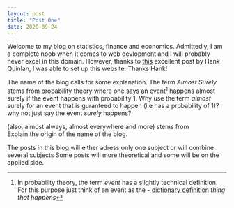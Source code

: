 ```yaml
---
layout: post
title: "Post One"
date: 2020-09-24
---
```


Welcome to my blog on statistics, finance and economics. 
Admittedly, I am a complete noob when it comes to web devlopment and I will probably never excel in this domain. However, thanks to <a href="http://jmcglone.com/guides/github-pages/#css">this</a> excellent post by Hank Quinlan, I was able to set up this website. Thanks Hank! <br />

The name of the blog calls for some explanation. The term *Almost Surely* stems from probability theory where one says an event[^1] happens almost surely if the event happens with probability 1. Why use the term *almost* surely for an event that is guranteed to happen (i.e has a probability of 1)? why not just say the event *surely* happens?  

(also, almost always, almost everywhere and more) stems from  
Explain the origin of the name of the blog.

The posts in this blog will either adress only one subject or will combine several subjects
Some posts will more theoretical and some will be on the applied side.

[^1]: In probability theory, the term *event* has a slightly technical definition. For this purpose just think of an event as the - <a href="https://dictionary.cambridge.org/dictionary/english/event"> dictionary definition</a> *thing that happens* 
